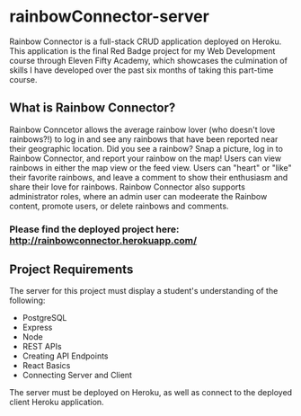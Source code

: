 # rainbowConnector-server

Rainbow Connector is a full-stack CRUD application deployed on Heroku. This application is the final Red Badge project for my Web Development course through Eleven Fifty Academy, which showcases the culmination of skills I have developed over the past six months of taking this part-time course.

## What is Rainbow Connector?
Rainbow Conncetor allows the average rainbow lover (who doesn't love rainbows?!) to log in and see any rainbows that have been reported near their geographic location. Did you see a rainbow? Snap a picture, log in to Rainbow Connector, and report your rainbow on the map! Users can view rainbows in either the map view or the feed view. Users can "heart" or "like" their favorite rainbows, and leave a comment to show their enthusiasm and share their love for rainbows. Rainbow Connector also supports administrator roles, where an admin user can modeerate the Rainbow content, promote users, or delete rainbows and comments.

### Please find the deployed project here: http://rainbowconnector.herokuapp.com/

## Project Requirements
The server for this project must display a student's understanding of the following:
- PostgreSQL
- Express
- Node
- REST APIs
- Creating API Endpoints
- React Basics
- Connecting Server and Client

The server must be deployed on Heroku, as well as connect to the deployed client Heroku application.
